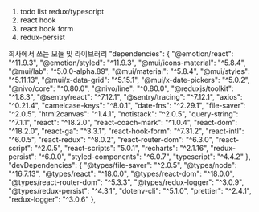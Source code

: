 1. todo list redux/typescript
2. react hook
3. react hook form
4. redux-persist

회사에서 쓰는 모듈 및 라이브러리
"dependencies": {
"@emotion/react": "^11.9.3",
"@emotion/styled": "^11.9.3",
"@mui/icons-material": "^5.8.4",
"@mui/lab": "^5.0.0-alpha.89",
"@mui/material": "^5.8.4",
"@mui/styles": "^5.11.13",
"@mui/x-data-grid": "^5.15.1",
"@mui/x-date-pickers": "^5.0.2",
"@nivo/core": "^0.80.0",
"@nivo/line": "^0.80.0",
"@reduxjs/toolkit": "^1.8.3",
"@sentry/react": "^7.12.1",
"@sentry/tracing": "^7.12.1",
"axios": "^0.21.4",
"camelcase-keys": "^8.0.1",
"date-fns": "^2.29.1",
"file-saver": "^2.0.5",
"html2canvas": "^1.4.1",
"notistack": "^2.0.5",
"query-string": "^7.1.1",
"react": "^18.2.0",
"react-coach-mark": "^1.0.4",
"react-dom": "^18.2.0",
"react-ga": "^3.3.1",
"react-hook-form": "^7.31.2",
"react-intl": "^6.0.5",
"react-redux": "^8.0.2",
"react-router-dom": "^6.3.0",
"react-script": "^2.0.5",
"react-scripts": "5.0.1",
"recharts": "^2.1.16",
"redux-persist": "^6.0.0",
"styled-components": "^6.0.7",
"typescript": "^4.4.2"
},
"devDependencies": {
"@types/file-saver": "^2.0.5",
"@types/node": "^16.7.13",
"@types/react": "^18.0.0",
"@types/react-dom": "^18.0.0",
"@types/react-router-dom": "^5.3.3",
"@types/redux-logger": "^3.0.9",
"@types/redux-persist": "^4.3.1",
"dotenv-cli": "^5.1.0",
"prettier": "^2.4.1",
"redux-logger": "^3.0.6"
},
